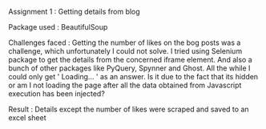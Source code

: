 Assignment 1 : Getting details from blog

Package used : BeautifulSoup

Challenges faced : Getting the number of likes on the bog posts was a challenge, which unfortunately I could not solve. I tried using Selenium package to get the details from the concerned iframe element. And also a bunch of other packages like PyQuery, Spynner and Ghost. All the while I could only get ' Loading... ' as an answer.  Is it due to the fact that its hidden or am I not loading the page after all the data obtained from Javascript execution has been injected?

Result : Details except the number of likes were scraped and saved to an excel sheet




